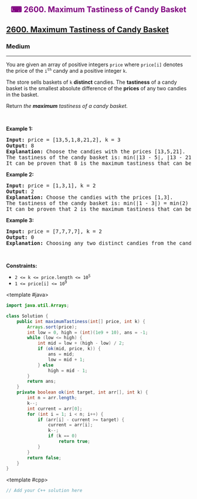 <div align = "center">
<h style = "margin-bottom: 0px; margin-top: 0px; color : purple;" align = "center" class = "header">

## ⌨ 2600. Maximum Tastiness of Candy Basket

</h>
</div>

<h2><a href="https://leetcode.com/problems/maximum-tastiness-of-candy-basket" target = "_blank">2600. Maximum Tastiness of Candy Basket</a></h2><h3>Medium</h3><hr><p>You are given an array of positive integers <code>price</code> where <code>price[i]</code> denotes the price of the <code>i<sup>th</sup></code> candy and a positive integer <code>k</code>.</p>

<p>The store sells baskets of <code>k</code> <strong>distinct</strong> candies. The <strong>tastiness</strong> of a candy basket is the smallest absolute difference of the <strong>prices</strong> of any two candies in the basket.</p>

<p>Return <em>the <strong>maximum</strong> tastiness of a candy basket.</em></p>

<p>&nbsp;</p>
<p><strong class="example">Example 1:</strong></p>

<pre>
<strong>Input:</strong> price = [13,5,1,8,21,2], k = 3
<strong>Output:</strong> 8
<strong>Explanation:</strong> Choose the candies with the prices [13,5,21].
The tastiness of the candy basket is: min(|13 - 5|, |13 - 21|, |5 - 21|) = min(8, 8, 16) = 8.
It can be proven that 8 is the maximum tastiness that can be achieved.
</pre>

<p><strong class="example">Example 2:</strong></p>

<pre>
<strong>Input:</strong> price = [1,3,1], k = 2
<strong>Output:</strong> 2
<strong>Explanation:</strong> Choose the candies with the prices [1,3].
The tastiness of the candy basket is: min(|1 - 3|) = min(2) = 2.
It can be proven that 2 is the maximum tastiness that can be achieved.
</pre>

<p><strong class="example">Example 3:</strong></p>

<pre>
<strong>Input:</strong> price = [7,7,7,7], k = 2
<strong>Output:</strong> 0
<strong>Explanation:</strong> Choosing any two distinct candies from the candies we have will result in a tastiness of 0.
</pre>

<p>&nbsp;</p>
<p><strong>Constraints:</strong></p>

<ul>
	<li><code>2 &lt;= k &lt;= price.length &lt;= 10<sup>5</sup></code></li>
	<li><code>1 &lt;= price[i] &lt;= 10<sup>9</sup></code></li>
</ul>

<CodeTabs :languages="[ { name: 'C++', slot: 'cpp' }, { name: 'Java', slot: 'java' } ]">

<template #java>

```java
import java.util.Arrays;

class Solution {
    public int maximumTastiness(int[] price, int k) {
        Arrays.sort(price);
        int low = 0, high = (int)(1e9 + 10), ans = -1;
        while (low <= high) {
            int mid = low + (high - low) / 2;
            if (ok(mid, price, k)) {
                ans = mid;
                low = mid + 1;
            } else
                high = mid - 1;
        }
        return ans;
    }
    private boolean ok(int target, int arr[], int k) {
        int n = arr.length;
        k--;
        int current = arr[0];
        for (int i = 1; i < n; i++) {
            if (arr[i] - current >= target) {
                current = arr[i];
                k--;
                if (k == 0)
                    return true;
            }
        }
        return false;
    }
}
```

</template>

<template #cpp>

```cpp
// Add your C++ solution here
```

</template>

</CodeTabs>
